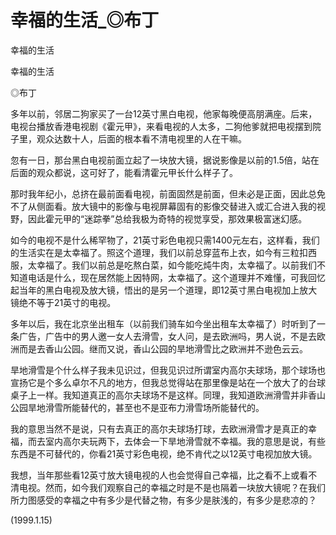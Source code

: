 # 幸福的生活_◎布丁

幸福的生活

幸福的生活

◎布丁

多年以前，邻居二狗家买了一台12英寸黑白电视，他家每晚便高朋满座。后来，电视台播放香港电视剧《霍元甲》，来看电视的人太多，二狗他爹就把电视摆到院子里，观众达数十人，后面的根本看不清电视里的人在干嘛。

忽有一日，那台黑白电视前面立起了一块放大镜，据说影像是以前的1.5倍，站在后面的观众都说，这可好了，能看清霍元甲长什么样子了。

那时我年纪小，总挤在最前面看电视，前面固然是前面，但未必是正面，因此总免不了从侧面看。放大镜中的影像与电视屏幕固有的影像交替进入或汇合进入我的视野，因此霍元甲的“迷踪拳”总给我极为奇特的视觉享受，那效果极富迷幻感。

如今的电视不是什么稀罕物了，21英寸彩色电视只需1400元左右，这样看，我们的生活实在是太幸福了。照这个道理，我们以前总穿蓝布上衣，如今有三粒扣西服，太幸福了。我们以前总是吃熬白菜，如今能吃炖牛肉，太幸福了。以前我们不知道电话是什么，现在居然能上因特网，太幸福了。这个道理并不难懂，可我回忆起当年的黑白电视及放大镜，悟出的是另一个道理，即12英寸黑白电视加上放大镜绝不等于21英寸的电视。

多年以后，我在北京坐出租车（以前我们骑车如今坐出租车太幸福了）时听到了一条广告，广告中的男人邀一女人去滑雪，女人问，是去欧洲吗，男人说，不是去欧洲而是去香山公园。继而又说，香山公园的旱地滑雪比之欧洲并不逊色云云。

旱地滑雪是个什么样子我未见识过，但我见识过所谓室内高尔夫球场，那个球场也宣扬它是个多么卓尔不凡的地方，但我总觉得站在那里像是站在一个放大了的台球桌子上一样。我知道真正的高尔夫球场不是这样。同理，我知道欧洲滑雪并非香山公园旱地滑雪所能替代的，甚至也不是亚布力滑雪场所能替代的。

我的意思当然不是说，只有去真正的高尔夫球场打球，去欧洲滑雪才是真正的幸福，而去室内高尔夫玩两下，去体会一下旱地滑雪就不幸福。我的意思是说，有些东西是不可替代的，你看21英寸彩色电视，绝不肯代之以12英寸电视加放大镜。

我想，当年那些看12英寸放大镜电视的人也会觉得自己幸福，比之看不上或看不清电视。然而，如今我们观察自己的幸福之时是不是也隔着一块放大镜呢？在我们所力图感受的幸福之中有多少是代替之物，有多少是肤浅的，有多少是悲凉的？

(1999.1.15)